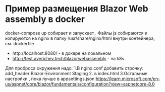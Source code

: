 ﻿# Пример размещения Blazor Web assembly в docker
docker-compose up собирает и запускает . 
Файлы js собираются и копируются на nginx в папку /usr/share/nginx/html внутри контейнера, 
см. dockerfile

- http://localhost:8080/ - в докере на локальном
- http://test.averichev.tech/blazorwebassembly - на k8s

Для проброса окружения надо:
1.В nginx.conf добавить строчку: add_header Blazor-Environment Staging 
2.<base href="/" />  в index.html
3.Остальные настройки , пока лучше в appsettings.json
https://learn.microsoft.com/en-us/aspnet/core/blazor/fundamentals/configuration?view=aspnetcore-8.0